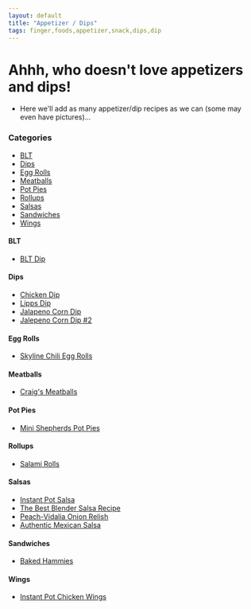 ```yaml
---
layout: default
title: "Appetizer / Dips"
tags: finger,foods,appetizer,snack,dips,dip
---
```

# Ahhh, who doesn't love appetizers and dips!
* Here we'll add as many appetizer/dip recipes as we can (some may even have pictures)...

### Categories
<!-- TOC depthFrom:4 depthTo:6 withLinks:1 updateOnSave:1 orderedList:0 -->

- [BLT](#blt)
- [Dips](#dips)
- [Egg Rolls](#egg-rolls)
- [Meatballs](#meatballs)
- [Pot Pies](#pot-pies)
- [Rollups](#rollups)
- [Salsas](#salsas)
- [Sandwiches](#sandwiches)
- [Wings](#wings)

<!-- /TOC -->

#### BLT
* [BLT Dip]({{site.github.url}}/AppetizerDips/BLTDip/index.html)

#### Dips
* [Chicken Dip]({{site.github.url}}/AppetizerDips/ChickenDip/index.html)
* [Lipps Dip]({{site.github.url}}/AppetizerDips/LippsDip/index.html)
* [Jalapeno Corn Dip]({{site.github.url}}/AppetizerDips/JalapenoCornDip/index.html)
* [Jalepeno Corn Dip #2]({{site.github.url}}/AppetizerDips/JalapenoCornDip2/index.html)

#### Egg Rolls
* [Skyline Chili Egg Rolls]({{site.github.url}}/AppetizerDips/SkylineChiliEggRolls/index.html)

#### Meatballs
* [Craig's Meatballs]({{site.github.url}}/AppetizerDips/TheCraigsMeatballs/index.html)

#### Pot Pies
* [Mini Shepherds Pot Pies]({{site.github.url}}/AppetizerDips/MiniShepherdsPotPies/index.html)

#### Rollups
* [Salami Rolls]({{site.github.url}}/AppetizerDips/SalamiRolls/index.html)

#### Salsas
* [Instant Pot Salsa]({{site.github.url}}/AppetizerDips/InstantPotSalsa/index.html)
* [The Best Blender Salsa Recipe]({{site.github.url}}/AppetizerDips/TheBestBlenderSalsa/index.html)
* [Peach-Vidalia Onion Relish]({{site.github.url}}/AppetizerDips/PeachVidaliaOnionRelish/index.html)
* [Authentic Mexican Salsa]({{site.github.url}}/AppetizerDips/AuthenticMexicanSalsa/index.html)

#### Sandwiches
* [Baked Hammies]({{site.github.url}}/AppetizerDips/BakedHammies/index.html)

#### Wings
* [Instant Pot Chicken Wings]({{site.github.url}}/AppetizerDips/InstantPotChickenWings/index.html)
